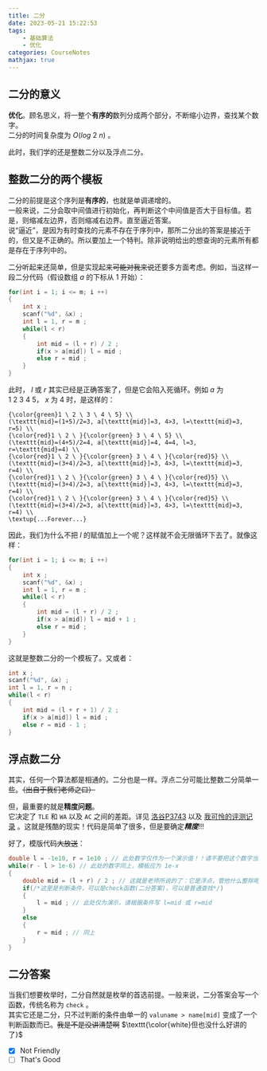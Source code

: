 ```yaml
---
title: 二分
date: 2023-05-21 15:22:53
tags:
    - 基础算法
    - 优化
categories: CourseNotes
mathjax: true
---
```


## 二分的意义
**优化**。顾名思义，将一整个**有序的**数列分成两个部分，不断缩小边界，查找某个数字。  
二分的时间复杂度为 $O(log\ 2\ n)$ 。

此时，我们学的还是整数二分以及浮点二分。

## 整数二分的两个模板
二分的前提是这个序列是**有序的**，也就是单调递增的。  
一般来说，二分会取中间值进行初始化，再判断这个中间值是否大于目标值。若是，则缩减左边界，否则缩减右边界。直至逼近答案。  
说“逼近”，是因为有时查找的元素不存在于序列中，那所二分出的答案是接近于的，但又是不正确的。所以要加上一个特判。除非说明给出的想查询的元素所有都是存在于序列中的。

<!--more-->

二分听起来还简单，但是实现起来~~可能对我来说~~还要多方面考虑。例如，当这样一段二分代码（假设数组 $a$ 的下标从 $1$ 开始）：
```cpp
for(int i = 1; i <= m; i ++)
{
    int x ;
    scanf("%d", &x) ;
    int l = 1, r = m ;
    while(l < r)
    {
        int mid = (l + r) / 2 ;
        if(x > a[mid]) l = mid ;
        else r = mid ;
    }
}
```
此时， $l$ 或 $r$ 其实已经是正确答案了，但是它会陷入死循环。例如 $a$ 为 $1 \ 2 \ 3 \ 4 \ 5$， $x$ 为 $4$ 时，是这样的：

```mathKatex
{\color{green}1 \ 2 \ 3 \ 4 \ 5} \\
(\texttt{mid}=(1+5)/2=3, a[\texttt{mid}]=3, 4>3, l=\texttt{mid}=3, r=5) \\
{\color{red}1 \ 2 \ }{\color{green} 3 \ 4 \ 5} \\
(\texttt{mid}=(4+5)/2=4, a[\texttt{mid}]=4, 4=4, l=3, r=\texttt{mid}=4) \\
{\color{red}1 \ 2 \ }{\color{green} 3 \ 4 \ }{\color{red}5} \\
(\texttt{mid}=(3+4)/2=3, a[\texttt{mid}]=3, 4>3, l=\texttt{mid}=3, r=4) \\
{\color{red}1 \ 2 \ }{\color{green} 3 \ 4 \ }{\color{red}5} \\
(\texttt{mid}=(3+4)/2=3, a[\texttt{mid}]=3, 4>3, l=\texttt{mid}=3, r=4) \\
{\color{red}1 \ 2 \ }{\color{green} 3 \ 4 \ }{\color{red}5} \\
(\texttt{mid}=(3+4)/2=3, a[\texttt{mid}]=3, 4>3, l=\texttt{mid}=3, r=4) \\
\textup{...Forever...}
```

因此，我们为什么不把 $l$ 的赋值加上一个呢？这样就不会无限循环下去了。就像这样：

```cpp
for(int i = 1; i <= m; i ++)
{
    int x ;
    scanf("%d", &x) ;
    int l = 1, r = m ;
    while(l < r)
    {
        int mid = (l + r) / 2 ;
        if(x > a[mid]) l = mid + 1 ;
        else r = mid ;
    }
}
```
这就是整数二分的一个模板了。又或者：
```cpp
int x ;
scanf("%d", &x) ;
int l = 1, r = n ;
while(l < r)
{
    int mid = (l + r + 1) / 2 ;
    if(x > a[mid]) l = mid ;
    else r = mid - 1 ;
}
```

## 浮点数二分
其实，任何一个算法都是相通的。二分也是一样。浮点二分可能比整数二分简单一些。~~（出自于我们老师之口）~~

但，最重要的就是**精度问题**。  
它决定了 ${\texttt{TLE}}$ 和 $\texttt{WA}$ 以及 $\texttt{AC}$ 之间的差距。详见 [洛谷P3743](https://www.luogu.com.cn/problem/P3743) 以及 [我可怜的评测记录](https://www.luogu.com.cn/record/list?user=857826&pid=P3743&language=28&orderBy=0&status=&page=1) 。这就是残酷的现实！代码是简单了很多，但是要确定***精度***!!!

好了，模版代码~~大放送~~：
```cpp
double l = -1e10, r = 1e10 ; // 此处数字仅作为一个演示值！！请不要把这个数字当成固定的写法，此处的数字应为题目提供的数据。
while(r - l > 1e-6) // 此处的数字同上，模板应为 1e-x
{
    double mid = (l + r) / 2 ; // 这就是老师所说的了：它是浮点，管他什么整除呢，除就是了！！！什么 mid r l ++ -- 的，去它的！！ (doge)
    if(/*这里是判断条件，可以是check函数(二分答案)，可以是普通查找*/)
    {
        l = mid ; // 此处仅为演示，请根据条件写 l=mid 或 r=mid
    }
    else
    {
        r = mid ; // 同上
    }
}
```

## 二分答案
当我们想要枚举时，二分自然就是枚举的首选前提。一般来说，二分答案会写一个函数，传统名称为 `check` 。  
其实它还是二分，只不过判断的条件由单一的 `valuname > name[mid]` 变成了一个判断函数而已。~~我是不是没讲清楚啊~~ $\texttt{\color{white}但也没什么好讲的了}$  
- [x] Not Friendly
- [ ] That's Good